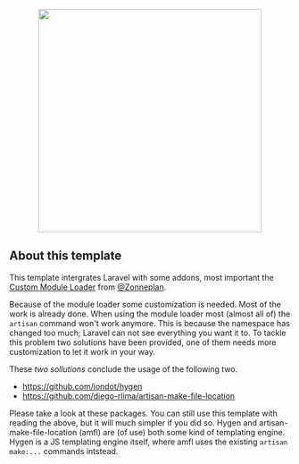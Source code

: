 <p align="center"><img src="https://res.cloudinary.com/dtfbvvkyp/image/upload/v1566331377/laravel-logolockup-cmyk-red.svg" width="400"></p>

## About this template

This template intergrates Laravel with some addons, most important the [Custom Module Loader](https://github.com/zonneplan/laravel-module-loader) from [@Zonneplan](https://github.com/zonneplan/).

Because of the module loader some customization is needed. Most of the work is already done. When using the module loader most (almost all of) the `artisan` command won't work anymore. This is because the namespace has changed too much; Laravel can not see everything you want it to. To tackle this problem two solutions have been provided, one of them needs more customization to let it work in your way. 

These _two sollutions_ conclude the usage of the following two.
- https://github.com/jondot/hygen
- https://github.com/diego-rlima/artisan-make-file-location

Please take a look at these packages. You can still use this template with reading the above, but it will much simpler if you did so. Hygen and artisan-make-file-location (amfl) are (of use) both some kind of templating engine. Hygen is a JS templating engine itself, where amfl uses the existing `artisan make:...` commands intstead.
